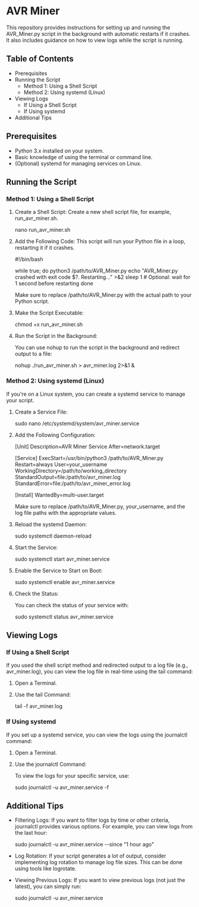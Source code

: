 # AVR Miner

This repository provides instructions for setting up and running the AVR_Miner.py script in the background with automatic restarts if it crashes. It also includes guidance on how to view logs while the script is running.

## Table of Contents

- Prerequisites
- Running the Script
  - Method 1: Using a Shell Script
  - Method 2: Using systemd (Linux)
- Viewing Logs
  - If Using a Shell Script
  - If Using systemd
- Additional Tips

## Prerequisites

- Python 3.x installed on your system.
- Basic knowledge of using the terminal or command line.
- (Optional) systemd for managing services on Linux.

## Running the Script

### Method 1: Using a Shell Script

1. Create a Shell Script: Create a new shell script file, for example, run_avr_miner.sh.

   nano run_avr_miner.sh

2. Add the Following Code: This script will run your Python file in a loop, restarting it if it crashes.

   #!/bin/bash

   while true; do
       python3 /path/to/AVR_Miner.py
       echo "AVR_Miner.py crashed with exit code $?. Restarting..." >&2
       sleep 1  # Optional: wait for 1 second before restarting
   done

   Make sure to replace /path/to/AVR_Miner.py with the actual path to your Python script.

3. Make the Script Executable:

   chmod +x run_avr_miner.sh

4. Run the Script in the Background:

   You can use nohup to run the script in the background and redirect output to a file:

   nohup ./run_avr_miner.sh > avr_miner.log 2>&1 &

### Method 2: Using systemd (Linux)

If you're on a Linux system, you can create a systemd service to manage your script.

1. Create a Service File:

   sudo nano /etc/systemd/system/avr_miner.service

2. Add the Following Configuration:

   [Unit]
   Description=AVR Miner Service
   After=network.target

   [Service]
   ExecStart=/usr/bin/python3 /path/to/AVR_Miner.py
   Restart=always
   User=your_username
   WorkingDirectory=/path/to/working_directory
   StandardOutput=file:/path/to/avr_miner.log
   StandardError=file:/path/to/avr_miner_error.log

   [Install]
   WantedBy=multi-user.target

   Make sure to replace /path/to/AVR_Miner.py, your_username, and the log file paths with the appropriate values.

3. Reload the systemd Daemon:

   sudo systemctl daemon-reload

4. Start the Service:

   sudo systemctl start avr_miner.service

5. Enable the Service to Start on Boot:

   sudo systemctl enable avr_miner.service

6. Check the Status:

   You can check the status of your service with:

   sudo systemctl status avr_miner.service

## Viewing Logs

### If Using a Shell Script

If you used the shell script method and redirected output to a log file (e.g., avr_miner.log), you can view the log file in real-time using the tail command:

1. Open a Terminal.
2. Use the tail Command:

   tail -f avr_miner.log

### If Using systemd

If you set up a systemd service, you can view the logs using the journalctl command:

1. Open a Terminal.
2. Use the journalctl Command:

   To view the logs for your specific service, use:

   sudo journalctl -u avr_miner.service -f

## Additional Tips

- Filtering Logs: If you want to filter logs by time or other criteria, journalctl provides various options. For example, you can view logs from the last hour:

   sudo journalctl -u avr_miner.service --since "1 hour ago"

- Log Rotation: If your script generates a lot of output, consider implementing log rotation to manage log file sizes. This can be done using tools like logrotate.

- Viewing Previous Logs: If you want to view previous logs (not just the latest), you can simply run:

   sudo journalctl -u avr_miner.service
